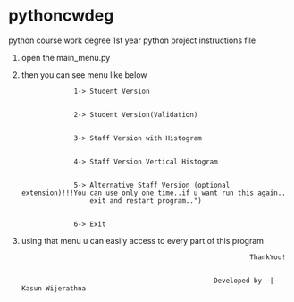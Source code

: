 # pythoncwdeg
python course work degree 1st year python project instructions file


1. open the main_menu.py



2. then you can see menu like below


                    1-> Student Version
    
    
                    2-> Student Version(Validation)
    
    
                    3-> Staff Version with Histogram
    
    
                    4-> Staff Version Vertical Histogram
    
    
                    5-> Alternative Staff Version (optional extension)!!!You can use only one time..if u want run this again..
                        exit and restart program..")
    
    
                    6-> Exit
    
    

3. using that menu u can easily access to every part of this program




                                                                ThankYou!


                                                       Developed by -|- Kasun Wijerathna
